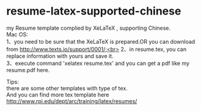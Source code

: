 # resume-latex-supported-chinese
my Resume template complied by XeLaTeX , supporting Chinese.<br>
Mac OS:<br>
1、you need to be sure that the XeLaTeX is prepared.OR you can download from http://www.texts.io/support/0001/;<br>
2、in resume.tex, you can replace information with yours and save it.<br>
3、execute command 'xelatex resume.tex' and you can get a pdf like my resume.pdf here.<br>

Tips:<br>
there are some other templates with type of tex.<br>
And you can find more tex template here http://www.rpi.edu/dept/arc/training/latex/resumes/
